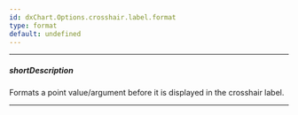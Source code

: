 ```yaml
---
id: dxChart.Options.crosshair.label.format
type: format
default: undefined
---
```

---
##### shortDescription
Formats a point value/argument before it is displayed in the crosshair label.

---
<!-- %fullDescription% -->

<!-- import * from 'api-reference\10 UI Components\dxChart\1 Configuration\argumentAxis\label\format.md' -->
